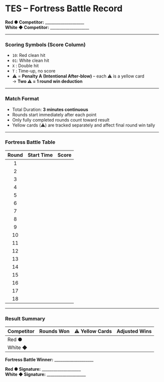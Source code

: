 # TES – Fortress Battle Record

**Red ● Competitor:** ____________________  
**White ◆ Competitor:** ____________________

---

### Scoring Symbols (Score Column)

- `10`: Red clean hit  
- `01`: White clean hit  
- `X` : Double hit  
- `T` : Time-up, no score  
- ⚠️ = **Penalty A (Intentional After-blow)** – each ⚠️ is a yellow card  
  → **Two ⚠️ = 1 round win deduction**

---

### Match Format

- Total Duration: **3 minutes continuous**
- Rounds start immediately after each point
- Only fully completed rounds count toward result
- Yellow cards (⚠️) are tracked separately and affect final round win tally

---

### Fortress Battle Table

| Round | Start Time | Score |
|:-----:|:----------:|:-----:|
|   1   |            |       |
|   2   |            |       |
|   3   |            |       |
|   4   |            |       |
|   5   |            |       |
|   6   |            |       |
|   7   |            |       |
|   8   |            |       |
|   9   |            |       |
|  10   |            |       |
|  11   |            |       |
|  12   |            |       |
|  13   |            |       |
|  14   |            |       |
|  15   |            |       |
|  16   |            |       |
|  17   |            |       |
|  18   |            |       |

---

### Result Summary

| Competitor | Rounds Won | ⚠️ Yellow Cards | Adjusted Wins |
|------------|------------|----------------|----------------|
| Red ●      |            |                |                |
| White ◆    |            |                |                |

**Fortress Battle Winner:** ____________________

**Red ● Signature:** ____________________  
**White ◆ Signature:** ____________________
